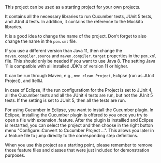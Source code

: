 This project can be used as a starting project for your own projects.

It contains all the necessary libraries to run Cucumber tests, JUnit 5 tests, and JUnit 4 tests. In addition, it contains the reference to the Mockito libraries.

It is a good idea to change the name of the project. Don't forget to also change the name in the `pom.xml` file. 

If you use a different version than Java 11, then change the `maven.compiler.source` and `maven.compiler.target` properties in the `pom.xml` file. This should only be needed if you want to use Java 8. The setting Java 11 is compatible with all installed JDK's of version 11 or higher.

It can be run through Maven, e.g., `mvn clean Project`, Eclipse (run as JUnit Project), and ItelliJ. 

In case of Eclipse, if the run configuratiom for the Project is set to JUnit 4, all the Cucumber tests and all the JUnit 4 tests are run, but not the JUnit 5 tests. If the setting is set to JUnit 5, then all the tests are run.

For using Cucumber in Eclipse, you want to install the Cucumber plugin. In Eclipse, installing the Cucumber plugin is offered to you once you try to open a file with extension .feature. After the plugin is installled and Eclipse is restarted, you can select the project and then choose in the right button menu "Configure::Convert to Cucumber Project ...". This allows you later in a feature file to jump directly to the corresponding step definitions.

When you use this project as a starting point, please remember to remove those feature files and classes that were just included for demonstration purposes.